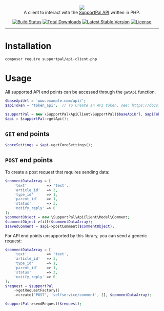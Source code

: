<p align="center">
    <a href="https://laravel.com" target="_blank"><img src="https://www.supportpal.com/assets/img/logo_blue_small.png" /></a>
    <br>
    A client to interact with the <a href="https://api.supportpal.com/">SupportPal API</a> written in PHP.
</p>

<p align="center">
<a href="https://github.com/supportpal/api-client-php/actions"><img src="https://github.com/laravel/framework/workflows/tests/badge.svg" alt="Build Status"></a>
<a href="https://packagist.org/packages/supportpal/api-client-php"><img src="https://img.shields.io/packagist/dt/supportpal/api-client-php" alt="Total Downloads"></a>
<a href="https://packagist.org/packages/supportpal/api-client-php"><img src="https://img.shields.io/packagist/v/supportpal/api-client-php" alt="Latest Stable Version"></a>
<a href="https://packagist.org/packages/supportpal/api-client-php"><img src="https://img.shields.io/packagist/l/supportpal/api-client-php" alt="License"></a>
</p>

----

# Installation

```
composer require supportpal/api-client-php
```

# Usage

All supported API end points can be accessed through the `getApi` function.

```php
$baseApiUrl = 'www.example.com/api/';
$apiToken = 'token_api';  // To Create an API token, see: https://docs.supportpal.com/current/API+Tokens

$supportPal = new \SupportPal\ApiClient\SupportPal($baseApiUrl, $apiToken);
$api = $supportPal->getApi();
```

## `GET` end points

```php
$coreSettings = $api->getCoreSettings();
``` 

## `POST` end points

To create a post request that requires sending data:

```php
$commentDataArray = [
    'text'         => 'text',
    'article_id'   => 3,
    'type_id'      => 1,
    'parent_id'    => 1,
    'status'       => 3,
    'notify_reply' => 0
];
$commentObject = new \SupportPal\ApiClient\Model\Comment;
$commentObject->fill($commentDataArray);
$savedComment = $api->postComment($commentObject);
```

For API end points unsupported by this library, you can send a generic request:

```php
$commentDataArray = [
    'text'         => 'text',
    'article_id'   => 3,
    'type_id'      => 1,
    'parent_id'    => 1,
    'status'       => 3,
    'notify_reply' => 0
];
$request = $supportPal
    ->getRequestFactory()
    ->create('POST', 'selfservice/comment', [], $commentDataArray);

$supportPal->sendRequest($request);
```
